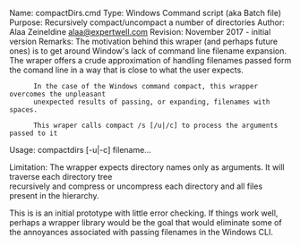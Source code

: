 Name:     compactDirs.cmd
Type:     Windows Command script (aka Batch file)
Purpose:  Recursively compact/uncompact a number of directories 
Author:   Alaa Zeineldine   alaa@expertwell.com
Revision: November 2017 - initial version 
Remarks:  The motivation behind this wraper (and perhaps future ones) is to get around
          Window's lack of command line filename expansion. The wraper offers a crude
          approximation of handling filenames passed form the comand line in a way that
          is close to what the user expects.

          In the case of the Windows command compact, this wrapper overcomes the unpleasant
          unexpected results of passing, or expanding, filenames with spaces.

          This wraper calls compact /s [/u|/c] to process the arguments passed to it
                   
Usage: compactdirs [-u|-c] filename...

Limitation: The wrapper expects directory names only as arguments. It will traverse each directory tree                 
	recursively and compress or uncompress each directory and all files present in the hierarchy.

This is is an initial prototype with little error checking. If things work well, perhaps a wrapper library
would be the goal that would eliminate some of the annoyances associated with passing filenames in the
Windows CLI.